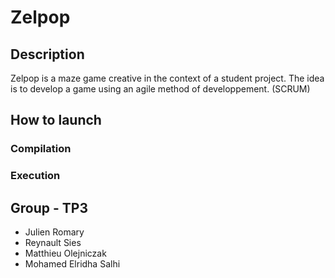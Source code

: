 # Zelpop

## Description

Zelpop is a maze game creative in the context of a student project.
The idea is to develop a game using an agile method of developpement. (SCRUM)

## How to launch

### Compilation

### Execution



## Group - TP3

- Julien Romary
- Reynault Sies
- Matthieu Olejniczak
- Mohamed Elridha Salhi

